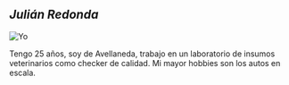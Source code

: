 ##  _Julián Redonda_

![Yo](Yo.jpg)

Tengo 25 años, soy de Avellaneda, trabajo en un laboratorio de insumos veterinarios como checker de calidad. Mi mayor hobbies son los autos en escala. 
